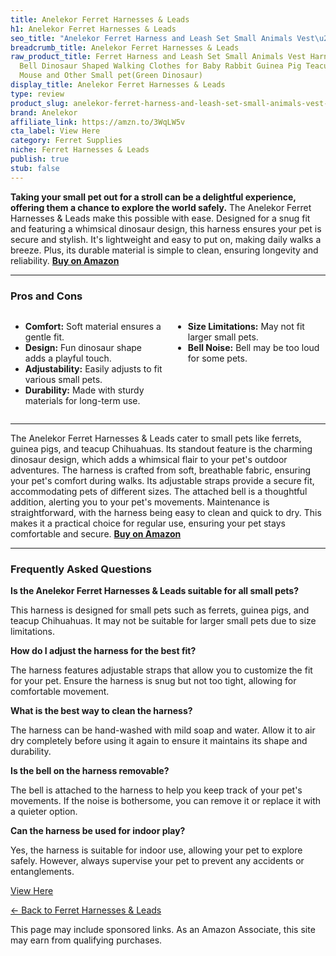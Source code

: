```yaml
---
title: Anelekor Ferret Harnesses & Leads
h1: Anelekor Ferret Harnesses & Leads
seo_title: "Anelekor Ferret Harness and Leash Set Small Animals Vest\u2026"
breadcrumb_title: Anelekor Ferret Harnesses & Leads
raw_product_title: Ferret Harness and Leash Set Small Animals Vest Harness with Safe
  Bell Dinosaur Shaped Walking Clothes for Baby Rabbit Guinea Pig Teacup Chihuahua
  Mouse and Other Small pet(Green Dinosaur)
display_title: Anelekor Ferret Harnesses & Leads
type: review
product_slug: anelekor-ferret-harness-and-leash-set-small-animals-vest-harness-with-s-3e8ff90e
brand: Anelekor
affiliate_link: https://amzn.to/3WqLW5v
cta_label: View Here
category: Ferret Supplies
niche: Ferret Harnesses & Leads
publish: true
stub: false
---
```


<div id="intro" class="full-width">
  <p><strong>Taking your small pet out for a stroll can be a delightful experience, offering them a chance to explore the world safely.</strong> The Anelekor Ferret Harnesses & Leads make this possible with ease. Designed for a snug fit and featuring a whimsical dinosaur design, this harness ensures your pet is secure and stylish. It's lightweight and easy to put on, making daily walks a breeze. Plus, its durable material is simple to clean, ensuring longevity and reliability. <a href="https://amzn.to/3WqLW5v" rel="nofollow sponsored noopener" target="_blank"><strong>Buy on Amazon</strong></a></p>
</div>

<hr />
<h3 id="pros-cons">Pros and Cons</h3>
<div class="pc-grid" style="display:grid;grid-template-columns:1fr 1fr;gap:16px;">
  <ul>
    <li><strong>Comfort:</strong> Soft material ensures a gentle fit.</li>
    <li><strong>Design:</strong> Fun dinosaur shape adds a playful touch.</li>
    <li><strong>Adjustability:</strong> Easily adjusts to fit various small pets.</li>
    <li><strong>Durability:</strong> Made with sturdy materials for long-term use.</li>
  </ul>
  <ul>
    <li><strong>Size Limitations:</strong> May not fit larger small pets.</li>
    <li><strong>Bell Noise:</strong> Bell may be too loud for some pets.</li>
  </ul>
</div>
<hr />

<div class="full-width">
  <p>The Anelekor Ferret Harnesses & Leads cater to small pets like ferrets, guinea pigs, and teacup Chihuahuas. Its standout feature is the charming dinosaur design, which adds a whimsical flair to your pet's outdoor adventures. The harness is crafted from soft, breathable fabric, ensuring your pet's comfort during walks. Its adjustable straps provide a secure fit, accommodating pets of different sizes. The attached bell is a thoughtful addition, alerting you to your pet's movements. Maintenance is straightforward, with the harness being easy to clean and quick to dry. This makes it a practical choice for regular use, ensuring your pet stays comfortable and secure. <a href="https://amzn.to/3WqLW5v" rel="nofollow sponsored noopener" target="_blank"><strong>Buy on Amazon</strong></a></p>
</div>

<hr />
<h3 id="faqs">Frequently Asked Questions</h3>

<p><strong>Is the Anelekor Ferret Harnesses & Leads suitable for all small pets?</strong></p>
<p>This harness is designed for small pets such as ferrets, guinea pigs, and teacup Chihuahuas. It may not be suitable for larger small pets due to size limitations.</p>

<p><strong>How do I adjust the harness for the best fit?</strong></p>
<p>The harness features adjustable straps that allow you to customize the fit for your pet. Ensure the harness is snug but not too tight, allowing for comfortable movement.</p>

<p><strong>What is the best way to clean the harness?</strong></p>
<p>The harness can be hand-washed with mild soap and water. Allow it to air dry completely before using it again to ensure it maintains its shape and durability.</p>

<p><strong>Is the bell on the harness removable?</strong></p>
<p>The bell is attached to the harness to help you keep track of your pet's movements. If the noise is bothersome, you can remove it or replace it with a quieter option.</p>

<p><strong>Can the harness be used for indoor play?</strong></p>
<p>Yes, the harness is suitable for indoor use, allowing your pet to explore safely. However, always supervise your pet to prevent any accidents or entanglements.</p>
<p><a class="btn" href="https://amzn.to/3WqLW5v" target="_blank" rel="nofollow sponsored noopener">View Here</a></p>
<p><a href="/roundups/ferret-supplies/ferret-harnesses-leads/">← Back to Ferret Harnesses & Leads</a></p>
<aside class="disclosure">This page may include sponsored links. As an Amazon Associate, this site may earn from qualifying purchases.</aside>
